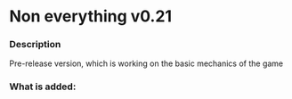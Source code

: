 # Non everything v0.21
### Description
Pre-release version, which is working on the basic mechanics of the game

### What is added:
